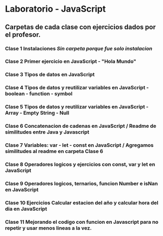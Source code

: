 # Laboratorio - JavaScript

## Carpetas de cada clase con ejercicios dados por el profesor.

### Clase 1 Instalaciones _Sin carpeta porque fue solo instalacion_
### Clase 2 Primer ejercicio en JavaScript - "Hola Mundo"
### Clase 3 Tipos de datos en JavaScript
### Clase 4 Tipos de datos y reutilizar variables en JavaScript - boolean - function - symbol
### Clase 5 Tipos de datos y reutilizar variables en JavaScript - Array - Empty String - Null
### Clase 6 Concatenacion de cadenas en JavaScript / Readme de similitudes entre Java y Javascript
### Clase 7 Variables: var - let - const en JavaScript / Agregamos similitudes al readme en carpeta Clase 6
### Clase 8 Operadores logicos y ejercicios con const, var y let en JavaScript
### Clase 9 Operadores logicos, ternarios, funcion Number e isNan en JavaScript
### Clase 10 Ejercicios Calcular estacion del año y calcular hora del dia en JavaScript
### Clase 11 Mejorando el codigo con funcion en Javascript para no repetir y usar menos lineas a la vez.